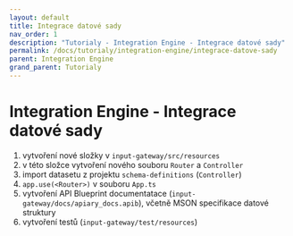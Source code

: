 ```yaml
---
layout: default
title: Integrace datové sady
nav_order: 1
description: "Tutorialy - Integration Engine - Integrace datové sady"
permalink: /docs/tutorialy/integration-engine/integrace-datove-sady
parent: Integration Engine 
grand_parent: Tutorialy
---
```


# Integration Engine - Integrace datové sady

1. vytvoření nové složky v `input-gateway/src/resources`
1. v této složce vytvoření nového souboru `Router` a `Controller`
1. import datasetu z projektu `schema-definitions` (`Controller`)
1. `app.use(<Router>)` v souboru `App.ts`
1. vytvoření API Blueprint documentatace (`input-gateway/docs/apiary_docs.apib`), včetně  MSON specifikace datové struktury
1. vytvoření testů (`input-gateway/test/resources`)